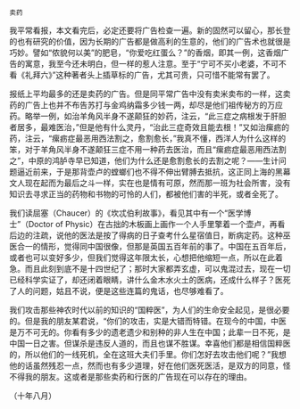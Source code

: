    卖药 

   我平常看报，本文看完后，必定还要将广告检查一遍。新的固然可以留心，那长登的也有研究的价值，因为长期的广告都是做高利的生意的，他们的广告术也就很是巧妙。譬如“侬貌何以美”的肥皂，“你爱吃红蛋么？”的香烟，即其一例，这香烟广告的寓意，我至今还未明白，但一样的惹人注意。至于“宁可不买小老婆，不可不看《礼拜六》”这种著者头上插草标的广告，尤其可贵，只可惜不能常有罢了。

   报纸上平均最多的还是卖药的广告。但是同平常广告中没有卖米卖布的一样，这卖药的广告上也并不布告苏打与金鸡纳霜多少钱一两，却尽是他们祖传秘方的万应药。略举一例，如治羊角风半身不遂颠狂的妙药，注云，“此三症之病根发于肝胆者居多，最难医治，”但是他有什么灵丹，“治此三症奇效且能去根！”又如治瘰疬的药，注云，“瘰疬症最恶用西法割之，愈割愈长，”我真不懂，西洋人为什么这样的笨，对于羊角风半身不遂颠狂三症不用一种药去医治，而且“瘰疬症最恶用西法割之”，中原的鸿胪寺早已知道，他们为什么还是愈割愈长的去割之呢？——生计问题逼近前来，于是那背壶卢的螳螂们也不得不伸出臂膊去抵抗，这正同上海的黑幕文人现在起而为最后之斗一样，实在也是情有可原，然而那一班为社会所害，没有知识去寻求正当的药物和书物的可怜的人们，都被他们害的半死，或者全死了。

   我们读屈塞（Chaucer）的《坎忒伯利故事》，看见其中有一个“医学博士”（Doctor of Physic）在古拙的木板画上画作一个人手里擎着一个壶卢，再看后边的注疏，说他的医法是按了得病的日子查考什么星宿值日，断病定药。这种巫医合一的情形，觉得同中国很像，但那是英国五百年前的事了。中国在五百年后，或者也可以变好多少，但我们觉得这年限太长，心想把他缩短一点，所以在此着急。而且此刻到底不是十四世纪了；那时大家都弄玄虚，可以鬼混过去，现在一切已经科学实证了，却还闭着眼睛，讲什么金木水火土的医病，还成什么样子？医死了人的问题，姑且不说，便是这些连篇的鬼话，也尽够难看了。

   我们攻击那些神农时代以前的知识的“国粹医”，为人们的生命安全起见，是很必要的。但是我的朋友某君说，“你们的攻击，实是大错而特错。在现今的中国，中医是万不可无的。你看有多少的遗老遗少和别种的非人生在中国；此辈一日不死，是中国一日之害。但谋杀是违反人道的，而且也谋不胜谋。幸喜他们都是相信国粹医的，所以他们的一线死机，全在这班大夫们手里。你们怎好去攻击他们呢？”我想他的话虽然残忍一点，然而也有多少道理，好在他们医死医活，是双方的同意，怪不得我的朋友。这或者是那些卖药和行医的广告现在可以存在的理由。

   （十年八月）

